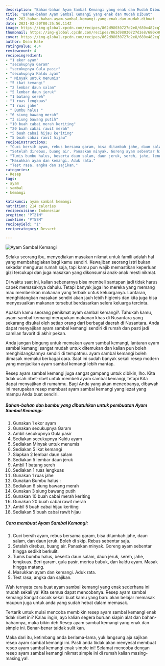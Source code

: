 ```yaml
---
description: "Bahan-bahan Ayam Sambal Kemangi yang enak dan Mudah Dibuat"
title: "Bahan-bahan Ayam Sambal Kemangi yang enak dan Mudah Dibuat"
slug: 202-bahan-bahan-ayam-sambal-kemangi-yang-enak-dan-mudah-dibuat
date: 2021-03-30T00:26:56.114Z
image: https://img-global.cpcdn.com/recipes/862d98030727d2e8/680x482cq70/ayam-sambal-kemangi-foto-resep-utama.jpg
thumbnail: https://img-global.cpcdn.com/recipes/862d98030727d2e8/680x482cq70/ayam-sambal-kemangi-foto-resep-utama.jpg
cover: https://img-global.cpcdn.com/recipes/862d98030727d2e8/680x482cq70/ayam-sambal-kemangi-foto-resep-utama.jpg
author: Dean Hale
ratingvalue: 4.4
reviewcount: 4
recipeingredient:
- "1 ekor ayam"
- "secukupnya Garam"
- "secukupnya Gula pasir"
- "secukupnya Kaldu ayam"
- " Minyak untuk menumis"
- "5 ikat kemangi"
- "2 lembar daun salam"
- "5 lembar daun jeruk"
- "1 batang sereh"
- "1 ruas lengkuas"
- "1 ruas jahe"
- " Bumbu halus "
- "6 siung bawang merah"
- "3 siung bawang putih"
- "10 buah cabai merah keriting"
- "20 buah cabai rawit merah"
- "5 buah cabai hijau keriting"
- "5 buah cabai rawit hijau"
recipeinstructions:
- "Cuci bersih ayam, rebus bersama garam, bisa ditambah jahe, daun salam, dan daun jeruk. Boleh di skip. Rebus sebentar saja."
- "Setelah direbus, buang air. Panaskan minyak. Goreng ayam sebentar hingga sedikit berkulit."
- "Tumis bumbu halus, beserta daun salam, daun jeruk, sereh, jahe, lengkuas. Beri garam, gula pasir, merica bubuk, dan kaldu ayam. Masak hingga matang."
- "Masukkan ayam dan kemangi. Aduk rata."
- "Test rasa, angka dan sajikan."
categories:
- Resep
tags:
- ayam
- sambal
- kemangi

katakunci: ayam sambal kemangi 
nutrition: 214 calories
recipecuisine: Indonesian
preptime: "PT21M"
cooktime: "PT57M"
recipeyield: "1"
recipecategory: Dessert

---
```



![Ayam Sambal Kemangi](https://img-global.cpcdn.com/recipes/862d98030727d2e8/680x482cq70/ayam-sambal-kemangi-foto-resep-utama.jpg)

Selaku seorang ibu, menyediakan masakan nikmat untuk famili adalah hal yang membahagiakan bagi kamu sendiri. Kewajiban seorang istri bukan sekadar mengurus rumah saja, tapi kamu pun wajib memastikan keperluan gizi tercukupi dan juga masakan yang dikonsumsi anak-anak mesti nikmat.

Di waktu  saat ini, kalian sebenarnya bisa membeli santapan jadi tidak harus capek memasaknya dahulu. Tetapi banyak juga lho mereka yang memang mau memberikan makanan yang terbaik untuk keluarganya. Lantaran, menghidangkan masakan sendiri akan jauh lebih higienis dan kita juga bisa menyesuaikan makanan tersebut berdasarkan selera keluarga tercinta. 



Apakah kamu seorang penikmat ayam sambal kemangi?. Tahukah kamu, ayam sambal kemangi merupakan makanan khas di Nusantara yang sekarang disukai oleh setiap orang dari berbagai daerah di Nusantara. Anda dapat menyajikan ayam sambal kemangi sendiri di rumah dan pasti jadi camilan favorit di akhir pekan.

Anda jangan bingung untuk memakan ayam sambal kemangi, lantaran ayam sambal kemangi sangat mudah untuk ditemukan dan kalian pun boleh menghidangkannya sendiri di tempatmu. ayam sambal kemangi boleh dimasak memalui berbagai cara. Saat ini sudah banyak sekali resep modern yang menjadikan ayam sambal kemangi lebih mantap.

Resep ayam sambal kemangi juga sangat gampang untuk dibikin, lho. Kita tidak usah ribet-ribet untuk membeli ayam sambal kemangi, tetapi Kita dapat menyajikan di rumahmu. Bagi Anda yang akan mencobanya, dibawah ini merupakan resep membuat ayam sambal kemangi yang lezat yang mampu Anda buat sendiri.

<!--inarticleads1-->

##### Bahan-bahan dan bumbu yang dibutuhkan untuk pembuatan Ayam Sambal Kemangi:

1. Gunakan 1 ekor ayam
1. Gunakan secukupnya Garam
1. Ambil secukupnya Gula pasir
1. Sediakan secukupnya Kaldu ayam
1. Sediakan  Minyak untuk menumis
1. Sediakan 5 ikat kemangi
1. Siapkan 2 lembar daun salam
1. Sediakan 5 lembar daun jeruk
1. Ambil 1 batang sereh
1. Sediakan 1 ruas lengkuas
1. Gunakan 1 ruas jahe
1. Gunakan  Bumbu halus :
1. Sediakan 6 siung bawang merah
1. Gunakan 3 siung bawang putih
1. Gunakan 10 buah cabai merah keriting
1. Gunakan 20 buah cabai rawit merah
1. Ambil 5 buah cabai hijau keriting
1. Sediakan 5 buah cabai rawit hijau




<!--inarticleads2-->

##### Cara membuat Ayam Sambal Kemangi:

1. Cuci bersih ayam, rebus bersama garam, bisa ditambah jahe, daun salam, dan daun jeruk. Boleh di skip. Rebus sebentar saja.
1. Setelah direbus, buang air. Panaskan minyak. Goreng ayam sebentar hingga sedikit berkulit.
1. Tumis bumbu halus, beserta daun salam, daun jeruk, sereh, jahe, lengkuas. Beri garam, gula pasir, merica bubuk, dan kaldu ayam. Masak hingga matang.
1. Masukkan ayam dan kemangi. Aduk rata.
1. Test rasa, angka dan sajikan.




Wah ternyata cara buat ayam sambal kemangi yang enak sederhana ini mudah sekali ya! Kita semua dapat mencobanya. Resep ayam sambal kemangi Sangat cocok sekali buat kamu yang baru akan belajar memasak maupun juga untuk anda yang sudah hebat dalam memasak.

Tertarik untuk mulai mencoba membikin resep ayam sambal kemangi enak tidak ribet ini? Kalau ingin, ayo kalian segera buruan siapin alat dan bahan-bahannya, maka bikin deh Resep ayam sambal kemangi yang enak dan simple ini. Benar-benar taidak sulit kan. 

Maka dari itu, ketimbang anda berlama-lama, yuk langsung aja sajikan resep ayam sambal kemangi ini. Pasti anda tiidak akan menyesal membuat resep ayam sambal kemangi enak simple ini! Selamat mencoba dengan resep ayam sambal kemangi nikmat simple ini di rumah kalian masing-masing,ya!.

